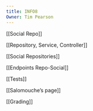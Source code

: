 ```yaml
---
title: INFO8
Owner: Tim Pearson
---
```

[[Social Repo]]

[[Repository, Service, Controller]]

[[Social Repositories]]

[[Endpoints Repo-Social]]

[[Tests]]

  
[[Salomouche’s page]]

[[Grading]]

